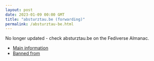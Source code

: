 ```yaml
---
layout: post
date: 2023-01-09 00:00 GMT
title: "absturztau.be (forwarding)"
permalink: /absturztau-be.html
---
```


No longer updated - check absturztau.be on the Fediverse Almanac.

* [Main information](https://www.fediversealmanac.com/api/v1/instances/absturztau.be)
* [Banned from](https://www.fediversealmanac.com/api/v1/instances/absturztau.be/banned_from)

